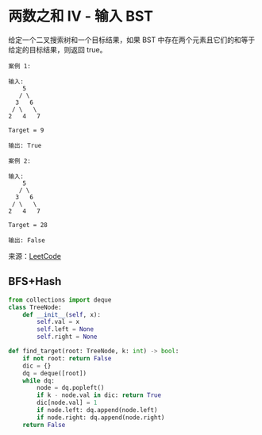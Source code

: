 # 两数之和 IV - 输入 BST
给定一个二叉搜索树和一个目标结果，如果 BST 中存在两个元素且它们的和等于给定的目标结果，则返回 true。

```
案例 1:

输入: 
    5
   / \
  3   6
 / \   \
2   4   7

Target = 9

输出: True

案例 2:

输入: 
    5
   / \
  3   6
 / \   \
2   4   7

Target = 28

输出: False
```

来源：[LeetCode](https://leetcode-cn.com/problems/two-sum-iv-input-is-a-bst)

## BFS+Hash
```python
from collections import deque
class TreeNode:
    def __init__(self, x):
        self.val = x
        self.left = None
        self.right = None

def find_target(root: TreeNode, k: int) -> bool:
    if not root: return False
    dic = {}
    dq = deque([root])
    while dq:
        node = dq.popleft()
        if k - node.val in dic: return True
        dic[node.val] = 1
        if node.left: dq.append(node.left)
        if node.right: dq.append(node.right)
    return False

```
